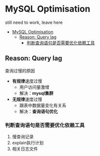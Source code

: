 # MySQL Optimisation

still need to work, leave here

- [MySQL Optimisation](#mysql-optimisation)
  - [Reason: Query lag](#reason-query-lag)
    - [判断查询语句是否需要优化依赖工具](#判断查询语句是否需要优化依赖工具)

## Reason: Query lag

查询过慢的原因

- **有规律**速度过慢
  - 用户访问量激增
  - 解决：**mysql集群**
- **无规律**速度过慢
  - 跟表中数据量变化有关系
  - 解决：**查询语句优化**

### 判断查询语句是否需要优化依赖工具

1. 慢查询记录
2. explain执行计划
3. 相关日志文件